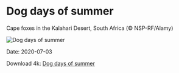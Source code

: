 # Dog days of summer

Cape foxes in the Kalahari Desert, South Africa (© NSP-RF/Alamy)

![Dog days of summer](https://bing.com/th?id=OHR.DogDays_EN-US6846042594_UHD.jpg&rf=LaDigue_UHD.jpg&pid=hp&w=1024&h=576)

Date: 2020-07-03

Download 4k: [Dog days of summer](https://bing.com/th?id=OHR.DogDays_EN-US6846042594_UHD.jpg&rf=LaDigue_UHD.jpg&pid=hp&w=3840&h=2160)

